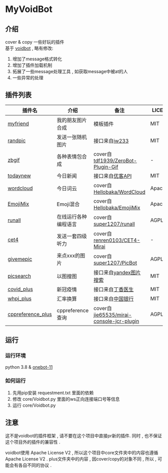 # MyVoidBot

## 介绍

cover & copy 一些好玩的插件 <br />
基于 [voidbot](https://github.com/FloatTech/voidbot) , 略有修改:
1. 增加了message格式转化
2. 增加了插件加载机制
3. 拓展了一些message处理工具 , 如获取message中被at的人
4. 一些异常的处理

## 插件列表

| 插件名      | 介绍 | 备注 | LICENSE | 三方库依赖 |
| ----------- | ----------- | ----------- | ----------- | ----------- |
| [myfriend](/plus/myfriend_plus)  | 我的朋友图片合成       | 模板插件 | MIT | Pillow |
| [randpic](/plus/randpic_plus)   | 发送一张随机图片   | 接口来自[iw233](https://iw233.cn/api/Random.php) | MIT | - |
| [zbgif](/plus/zbgif_plus)   | 各种表情包合成   | cover自[tdf1939/ZeroBot-Plugin-Gif](https://github.com/tdf1939/ZeroBot-Plugin-Gif) | - | Pillow |
| [todaynew](/plus/todaynew_plus)   | 今日新闻   | 接口来自[优客API](https://api.iyk0.com/60s/) | MIT | - |
| [wordcloud](/plus/wordcloud_plus)   | 今日词云   | cover自[Hellobaka/WordCloud](https://github.com/Hellobaka/WordCloud) | ApacheV2 | jieba,zhon,wordcloud |
| [EmojiMix](/plus/emojimix_plus)   | Emoji混合   | cover自[Hellobaka/EmojiMix](https://github.com/Hellobaka/EmojiMix) | ApacheV2 | - |
| [runall](/plus/runall_plus)   | 在线运行各种编程语言   | cover自[super1207/runall](https://github.com/super1207/runall) | AGPLV3 | - |
| [cet4](/plus/cet4_plus)   | 发送一套四级听力   | cover自[renren0103/CET4-Mirai](https://github.com/renren0103/CET4-Mirai) | - | - |
| [givemepic](/plus/givemepic_plus)   | 来点xxx的图片  | cover自[super1207/PicBot](https://github.com/super1207/PicBot) | AGPLV3 | - |
| [picsearch](/plus/picsearch_plus)   | 以图搜图  | 接口来自[yandex图片搜索](https://yandex.com/images/) | MIT | - |
| [covid_plus](/plus/covid_plus)   | 新冠疫情  | 接口来自[丁香医生](https://ncov.dxy.cn/ncovh5/view/pneumonia) | MIT | - |
| [whpj_plus](/plus/whpj_plus)   | 汇率换算  | 接口来自[中国银行](https://www.boc.cn/sourcedb/whpj) | MIT | - |
| [cppreference_plus](/plus/cppreference_plus)   | cppreference查询  | cover自[jie65535/mirai-console-jcr-plugin](https://github.com/jie65535/mirai-console-jcr-plugin) | AGPLV3 | - |

## 运行

### 运行环境

python 3.8 & [onebot-11](https://github.com/botuniverse/onebot-11)

### 如何运行

1. 先用pip安装 requestment.txt 里面的依赖
2. 修改 core/Voidbot.py 里面的ws正向连接端口号等信息
3. 运行 core/Voidbot.py

## 注意

这不是voidbot的插件框架 , 请不要在这个项目中直接pr新的插件. 同时 , 也不保证这个项目外的插件的兼容性 .

voidbot使用 Apache License V2 , 所以这个项目中core文件夹中的内容也遵循 Apache License V2 . plus文件夹中的内容 , 因cover/copy的对象不同 , 所以 , 可能会有各自不同的协议 .
